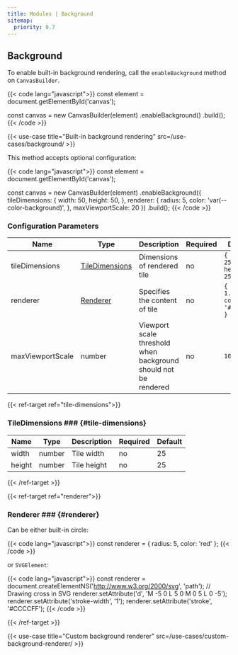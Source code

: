 ```yaml
---
title: Modules | Background
sitemap:
  priority: 0.7
---
```


## Background

To enable built-in background rendering, call the `enableBackground` method on `CanvasBuilder`.

{{< code lang="javascript">}}
const element = document.getElementById('canvas');

const canvas = new CanvasBuilder(element)
  .enableBackground()
  .build();
{{< /code >}}

{{< use-case title="Built-in background rendering" src=/use-cases/background/ >}}

This method accepts optional configuration:

{{< code lang="javascript">}}
const element = document.getElementById('canvas');

const canvas = new CanvasBuilder(element)
  .enableBackground({
    tileDimensions: {
      width: 50,
      height: 50,
    },
    renderer: {
      radius: 5,
      color: 'var(--color-background)',
    },
    maxViewportScale: 20
  })
  .build();
{{< /code >}}

### Configuration Parameters

| Name             | Type                               | Description                                                       | Required | Default                             |
|------------------|------------------------------------|-------------------------------------------------------------------|----------|-------------------------------------|
| tileDimensions   | [TileDimensions](#tile-dimensions) | Dimensions of rendered tile                                       | no       | `{ width: 25, height: 25 }`         |
| renderer         | [Renderer](#renderer)              | Specifies the content of tile                                     | no       | `{ radius: 1.5, color: '#d8d8d8' }` |
| maxViewportScale | number                             | Viewport scale threshold when background should not be rendered   | no       | `10`                                |

{{< ref-target ref="tile-dimensions">}}

### TileDimensions ### {#tile-dimensions}

| Name   | Type   | Description | Required | Default |
|--------|--------|-------------|----------|---------|
| width  | number | Tile width  | no       | 25      |
| height | number | Tile height | no       | 25      |

{{< /ref-target >}}

{{< ref-target ref="renderer">}}

### Renderer ### {#renderer}

Can be either built-in circle:

{{< code lang="javascript">}}
const renderer = { radius: 5, color: 'red' };
{{< /code >}}

or `SVGElement`:

{{< code lang="javascript">}}
const renderer = document.createElementNS('http://www.w3.org/2000/svg', 'path');
// Drawing cross in SVG
renderer.setAttribute('d', 'M -5 0 L 5 0 M 0 5 L 0 -5');
renderer.setAttribute('stroke-width', '1');
renderer.setAttribute('stroke', '#CCCCFF');
{{< /code >}}

{{< /ref-target >}}

{{< use-case title="Custom background renderer" src=/use-cases/custom-background-renderer/ >}}

